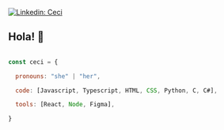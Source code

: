 

[![Linkedin: Ceci](https://img.shields.io/badge/-ceci-blue?style=flat-square&logo=Linkedin&logoColor=white&link=https://www.linkedin.com/in/maria-cecilia-calanna-46a09a1a4//)](https://www.linkedin.com/in/maria-cecilia-calanna-46a09a1a4/)

### <h2> Hola! 👋</h2>

```javascript

const ceci = {

  pronouns: "she" | "her",

  code: [Javascript, Typescript, HTML, CSS, Python, C, C#],

  tools: [React, Node, Figma],

}

```
